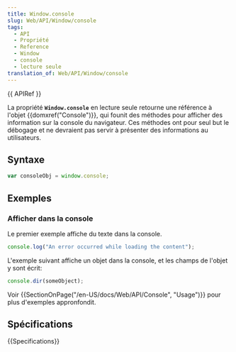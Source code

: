```yaml
---
title: Window.console
slug: Web/API/Window/console
tags:
  - API
  - Propriété
  - Reference
  - Window
  - console
  - lecture seule
translation_of: Web/API/Window/console
---
```


{{ APIRef }}

La propriété **`Window.console`** en lecture seule retourne une référence à l'objet {{domxref("Console")}}, qui founit des méthodes pour afficher des information sur la console du navigateur. Ces méthodes ont pour seul but le débogage et ne devraient pas servir à présenter des informations au utilisateurs.

## Syntaxe

```js
var consoleObj = window.console;
```

## Exemples

### Afficher dans la console

Le premier exemple affiche du texte dans la console.

```js
console.log("An error occurred while loading the content");
```

L'exemple suivant affiche un objet dans la console, et les champs de l'objet y sont écrit:

```js
console.dir(someObject);
```

Voir {{SectionOnPage("/en-US/docs/Web/API/Console", "Usage")}} pour plus d'exemples appronfondit.

## Spécifications

{{Specifications}}
